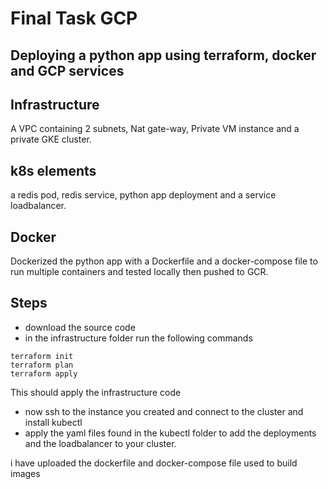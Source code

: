 # Final Task GCP
## Deploying a python app using terraform, docker and GCP services
## Infrastructure
A VPC containing 2 subnets, Nat gate-way, Private VM instance and a private GKE cluster.
## k8s elements
a redis pod, redis service, python app deployment and a service loadbalancer.
## Docker
Dockerized the python app with a Dockerfile and a docker-compose file to run multiple containers and tested locally then pushed to GCR.
## Steps
- download the source code
- in the infrastructure folder run the following commands
```
terraform init
terraform plan
terraform apply
```
This should apply the infrastructure code
- now ssh to the instance you created and connect to the cluster and install kubectl 
- apply the yaml files found in the kubectl folder to add the deployments and the loadbalancer to your cluster.

i have uploaded the dockerfile and docker-compose file used to build images
